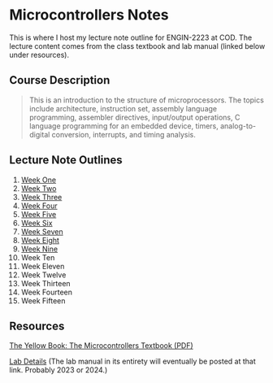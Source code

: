 # Microcontrollers Notes

This is where I host my lecture note outline for ENGIN-2223 at COD. The lecture content comes from the class textbook and lab manual (linked below under resources).

## Course Description

> This is an introduction to the structure of microprocessors. The topics include architecture, instruction set, assembly language programming, assembler directives, input/output operations, C language programming for an embedded device, timers, analog-to-digital conversion, interrupts, and timing analysis.

## Lecture Note Outlines
1. [Week One](01_week-one.md)
2. [Week Two](02_week-two.md)
3. [Week Three](03_week-three.md)
4. [Week Four](04_week-four.md)
5. [Week Five](05_week-five.md)
6. [Week Six](06_week-six.md)
7. [Week Seven](07_week-seven.md)
8. [Week Eight](08_week-eight.md)
9. [Week Nine](09_week-nine.md)
10. Week Ten
11. Week Eleven
12. Week Twelve
13. Week Thirteen
14. Week Fourteen
15. Week Fifteen

## Resources

[The Yellow Book: The Microcontrollers Textbook (PDF)](https://doctor-pasquale.com/wp-content/uploads/2021/02/The-Yellow-Book.pdf)

[Lab Details](https://doctor-pasquale.com/engin-2223/)
(The lab manual in its entirety will eventually be posted at that link. Probably 2023 or 2024.)
